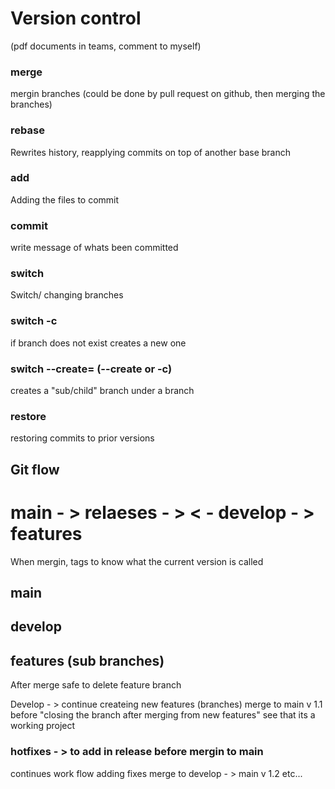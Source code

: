 # Version control
(pdf documents in teams, comment to myself)
### merge
mergin branches (could be done by pull request on github, then merging the branches)

### rebase
Rewrites history, reapplying commits on top of another base branch

### add
Adding the files to commit

### commit 
write message of whats been committed

### switch <branchname>
Switch/ changing branches

### switch -c <branchname>
if branch does not exist creates a new one

### switch --create=<subbranch> <parentbranch> (--create or -c)
creates a "sub/child" branch under a branch

### restore
restoring commits to prior versions

## Git flow

# main - > relaeses - >  < - develop - > features 
When mergin, tags to know what the current version is called

## main
## develop
## features (sub branches)
After merge safe to delete feature branch 

Develop - > continue createing new features (branches)
merge to main v 1.1
before "closing the branch after merging from new features" see that its a working project

### hotfixes - > to add in release before mergin to main 
continues work flow adding fixes
 merge to develop - > main v 1.2
etc...



